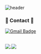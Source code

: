 ![header](https://capsule-render.vercel.app/api?type=waving&color=_#d0d0d0&height=1000&text=YANG&desc=www&textBg=true&fontColor=fff)











### 📩 Contact 📩
 [![Gmail Badge](https://img.shields.io/badge/Gmail-d14836?style=flat-square&logo=Gmail&logoColor=white&link=mailto:yanwhocodes@gmail.com)](mailto:ynawhocodes@gmail.com)
 
 <br> 
 
 
 
 
 
 
<a href="https://github.com/anuraghazra/github-readme-stats">
  <img align="center" src="https://github-readme-stats.vercel.app/api?username=ynawhocodes" />
</a>
<a href="https://github.com/anuraghazra/github-readme-stats">
  <img align="center" src="https://github-readme-stats.vercel.app/api/top-langs/?username=ynawhocodes" />
</a>


